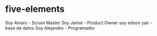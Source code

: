 # five-elements

Soy Alvaro - Scrum Master
Soy Jaime - Product Owner
soy edson yair  - base de datos 
Soy Alejandro - Programador

